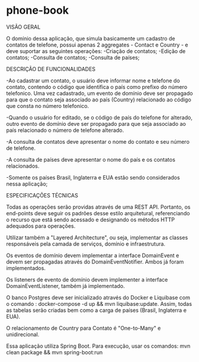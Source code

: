 # phone-book

VISÃO GERAL

O domínio dessa aplicação, que simula basicamente um cadastro de contatos de telefone, possui apenas 2 aggregates - Contact e Country - e deve suportar as seguintes operações:
 -Criação de contatos;
 -Edição de contatos;
 -Consulta de contatos;
 -Consulta de países;

DESCRIÇÃO DE FUNCIONALIDADES

-Ao cadastrar um contato, o usuário deve informar nome e telefone do contato, contendo o código que identifica o país como prefixo do número telefonico. Uma vez cadastrado, um evento de domínio deve ser propagado para que o contato seja associado ao país (Country) relacionado ao código que consta no número telefonico.

-Quando o usuário for editado, se o código de país do telefone for alterado, outro evento de domínio deve ser propagado para que seja associado ao país relacionado o número de telefone alterado.

-A consulta de contatos deve apresentar o nome do contato e seu número de telefone.

-A consulta de países deve apresentar o nome do país e os contatos relacionados.

-Somente os países Brasil, Inglaterra e EUA estão sendo considerados nessa aplicação;

ESPECIFICAÇÕES TÉCNICAS

Todas as operações serão providas através de uma REST API. Portanto, os end-points deve seguir os padrões desse estilo arquitetural, referenciando o recurso que está sendo acessado e designando os métodos HTTP adequados para operações.

Utilizar também a "Layered Architecture", ou seja, implementar as classes responsáveis pela camada de serviços, domínio e infraestrutura.

Os eventos de domínio devem implementar a interface DomainEvent e devem ser propagadas através do DomainEventNotifier. Ambos já foram implementados.

Os listeners de evento de domínio devem implementer a interface DomainEventListener, também já implementado.

O banco Postgres deve ser inicializado através do Docker e Liquibase com o comando : docker-compose -d up && mvn liquibase:update. Assim, todas as tabelas serão criadas bem como a carga de países  (Brasil, Inglaterra e EUA).

O relacionamento de Country para Contato é "One-to-Many" e unidirecional. 

Essa aplicação utiliza Spring Boot. Para execução, usar os comandos: mvn clean package && mvn spring-boot:run 



